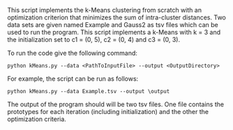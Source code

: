 This script implements the k-Means clustering from scratch with an optimization criterion that minimizes the sum of intra-cluster distances. Two data sets are given named Example and Gauss2 as tsv files which can be used to run the program. This script implements a k-Means with k = 3 and the initialization set to c1 = (0, 5), c2 = (0, 4) and c3 = (0, 3).

To run the code give the following command: 

```python kMeans.py --data <PathToInputFile> --output <OutputDirectory>```

For example, the script can be run as follows:

```python kMeans.py --data Example.tsv --output \output```

The output of the program should will be two tsv files. One file contains the prototypes for each iteration (including initialization) and the other the optimization criteria.
